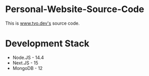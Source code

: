 # Personal-Website-Source-Code
This is www.tvo.dev's source code. 

# Development Stack
- Node.JS - 14.4
- Next.JS - 15
- MongoDB - 12

